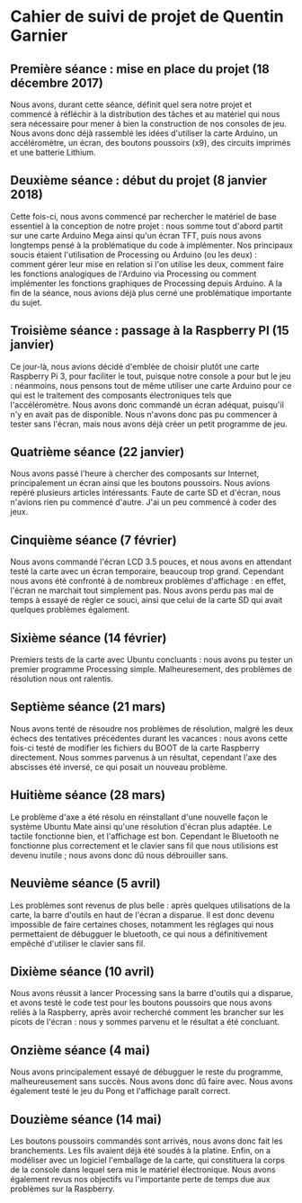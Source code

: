 Cahier de suivi de projet de Quentin Garnier
==

Première séance : mise en place du projet (18 décembre 2017)
--
Nous avons, durant cette séance, définit quel sera notre projet et commencé à réfléchir à la distribution des tâches et au matériel qui nous sera nécessaire pour mener à bien la construction de nos consoles de jeu.
Nous avons donc déjà rassemblé les idées d'utiliser la carte Arduino, un accéléromètre, un écran, des boutons poussoirs (x9), des circuits imprimés et une batterie Lithium.

Deuxième séance : début du projet (8 janvier 2018)
--
Cette fois-ci, nous avons commencé par rechercher le matériel de base essentiel à la conception de notre projet : nous somme tout d'abord partit sur une carte Arduino Mega ainsi qu'un écran TFT, puis nous avons longtemps pensé à la problématique du code à implémenter.
Nos principaux soucis étaient l'utilisation de Processing ou Arduino (ou les deux) : comment gérer leur mise en relation si l'on utilise les deux, comment faire les fonctions analogiques de l'Arduino via Processing ou comment implémenter les fonctions graphiques de Processing depuis Arduino.
A la fin de la séance, nous avions déjà plus cerné une problématique importante du sujet.

Troisième séance : passage à la Raspberry PI (15 janvier)
--
Ce jour-là, nous avions décidé d'emblée de choisir plutôt une carte Raspberry Pi 3, pour faciliter le tout, puisque notre console a pour but le jeu : néanmoins, nous pensons tout de même utiliser une carte Arduino pour ce qui est le traitement des composants électroniques tels que l'accéléromètre.
Nous avons donc commandé un écran adéquat, puisqu'il n'y en avait pas de disponible. Nous n'avons donc pas pu commencer à tester sans l'écran, mais nous avons déjà créer un petit programme de jeu.

Quatrième séance (22 janvier)
--
Nous avons passé l'heure à chercher des composants sur Internet, principalement un écran ainsi que les boutons poussoirs. Nous avions repéré plusieurs articles intéressants.
Faute de carte SD et d'écran, nous n'avions rien pu commencé d'autre. J'ai un peu commencé à coder des jeux.

Cinquième séance (7 février)
--
Nous avons commandé l'écran LCD 3.5 pouces, et nous avons en attendant testé la carte avec un écran temporaire, beaucoup trop grand. Cependant nous avons été confronté à de nombreux problèmes d'affichage : en effet, l'écran ne marchait tout simplement pas.
Nous avons perdu pas mal de temps à essayé de régler ce souci, ainsi que celui de la carte SD qui avait quelques problèmes également.

Sixième séance (14 février)
--
Premiers tests de la carte avec Ubuntu concluants : nous avons pu tester un premier programme Processing simple. Malheuresement, des problèmes de résolution nous ont ralentis.

Septième séance (21 mars)
--
Nous avons tenté de résoudre nos problèmes de résolution, malgré les deux échecs des tentatives précédentes durant les vacances : nous avons cette fois-ci testé de modifier les fichiers du BOOT de la carte Raspberry directement. Nous sommes parvenus à un résultat, cependant l'axe des abscisses été inversé, ce qui posait un nouveau problème.

Huitième séance (28 mars)
--
Le problème d'axe a été résolu en réinstallant d'une nouvelle façon le système Ubuntu Mate ainsi qu'une résolution d'écran plus adaptée. Le tactile fonctionne bien, et l'affichage est bon. Cependant le Bluetooth ne fonctionne plus correctement et le clavier sans fil que nous utilisions est devenu inutile ; nous avons donc dû nous débrouiller sans.

Neuvième séance (5 avril)
--
Les problèmes sont revenus de plus belle : après quelques utilisations de la carte, la barre d'outils en haut de l'écran a disparue. Il est donc devenu impossible de faire certaines choses, notamment les réglages qui nous permettaient de débugguer le bluetooth, ce qui nous a définitivement empêché d'utiliser le clavier sans fil.

Dixième séance (10 avril)
--
Nous avons réussit à lancer Processing sans la barre d'outils qui a disparue, et avons testé le code test pour les boutons poussoirs que nous avons reliés à la Raspberry, après avoir recherché comment les brancher sur les picots de l'écran : nous y sommes parvenu et le résultat a été concluant.

Onzième séance (4 mai)
--
Nous avons principalement essayé de débugguer le reste du programme, malheureusement sans succès. Nous avons donc dû faire avec. Nous avons également testé le jeu du Pong et l'affichage paraît correct.

Douzième séance (14 mai)
--
Les boutons poussoirs commandés sont arrivés, nous avons donc fait les branchements. Les fils avaient déjà été soudés à la platine. Enfin, on a modéliser avec un logiciel l'emballage de la carte, qui constituera la corps de la console dans lequel sera mis le matériel électronique. Nous avons également revus nos objectifs vu l'importante perte de temps due aux problèmes sur la Raspberry.
